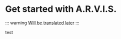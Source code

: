 # Get started with A.R.V.I.S.

::: warning
[Will be translated later](/ru/guide/get-started)
:::

test